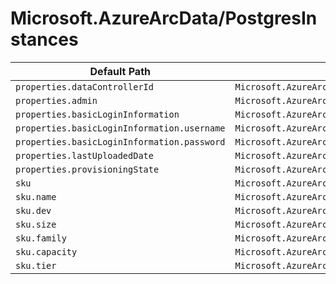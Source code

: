 # Microsoft.AzureArcData/PostgresInstances

| Default Path | Alias |
|---|---|
| `properties.dataControllerId` | `Microsoft.AzureArcData/postgresInstances/dataControllerId` |
| `properties.admin` | `Microsoft.AzureArcData/postgresInstances/admin` |
| `properties.basicLoginInformation` | `Microsoft.AzureArcData/postgresInstances/basicLoginInformation` |
| `properties.basicLoginInformation.username` | `Microsoft.AzureArcData/postgresInstances/basicLoginInformation.username` |
| `properties.basicLoginInformation.password` | `Microsoft.AzureArcData/postgresInstances/basicLoginInformation.password` |
| `properties.lastUploadedDate` | `Microsoft.AzureArcData/postgresInstances/lastUploadedDate` |
| `properties.provisioningState` | `Microsoft.AzureArcData/postgresInstances/provisioningState` |
| `sku` | `Microsoft.AzureArcData/postgresInstances/sku` |
| `sku.name` | `Microsoft.AzureArcData/postgresInstances/sku.name` |
| `sku.dev` | `Microsoft.AzureArcData/postgresInstances/sku.dev` |
| `sku.size` | `Microsoft.AzureArcData/postgresInstances/sku.size` |
| `sku.family` | `Microsoft.AzureArcData/postgresInstances/sku.family` |
| `sku.capacity` | `Microsoft.AzureArcData/postgresInstances/sku.capacity` |
| `sku.tier` | `Microsoft.AzureArcData/postgresInstances/sku.tier` |

